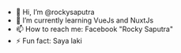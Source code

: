 - 👋 Hi, I’m @rockysaputra
- 🌱 I’m currently learning VueJs and NuxtJs
- 📫 How to reach me: Facebook "Rocky Saputra"
- ⚡ Fun fact: Saya laki 

<!---
rockysaputra/rockysaputra is a ✨ special ✨ repository because its `README.md` (this file) appears on your GitHub profile.
You can click the Preview link to take a look at your changes.
--->

